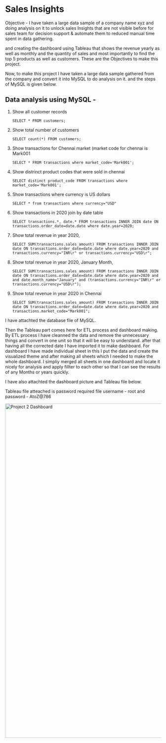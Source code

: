 # Sales Insights 

 Objective - I have taken a large data sample of a company name xyz and doing analysis on it to unlock sales Insights that are not visible before for sales team for decision support & automate them to reduced manual time spent in data gathering.

and creating the dashboard using Tableau that shows the revenue yearly as well as monthly and the quantity of sales and most importantly to find the top 5 products as well as customers. These are the Objectives to make this project. 


Now, to make this project I have taken a large data sample gathered from the company and convert it into MySQL to do analysis on it. and the steps of MySQL is given below.

## Data analysis using MySQL - ##

1. Show all customer records

    `SELECT * FROM customers;`

1. Show total number of customers

    `SELECT count(*) FROM customers;`

1. Show transactions for Chennai market (market code for chennai is Mark001

    `SELECT * FROM transactions where market_code='Mark001';`

1. Show distrinct product codes that were sold in chennai

    `SELECT distinct product_code FROM transactions where market_code='Mark001';`

1. Show transactions where currency is US dollars

    `SELECT * from transactions where currency="USD"`

1. Show transactions in 2020 join by date table

    `SELECT transactions.*, date.* FROM transactions INNER JOIN date ON transactions.order_date=date.date where date.year=2020;`

1. Show total revenue in year 2020,

    `SELECT SUM(transactions.sales_amount) FROM transactions INNER JOIN date ON transactions.order_date=date.date where date.year=2020 and transactions.currency="INR\r" or transactions.currency="USD\r";`
	
1. Show total revenue in year 2020, January Month,

    `SELECT SUM(transactions.sales_amount) FROM transactions INNER JOIN date ON transactions.order_date=date.date where date.year=2020 and and date.month_name="January" and (transactions.currency="INR\r" or transactions.currency="USD\r");`

1. Show total revenue in year 2020 in Chennai

    `SELECT SUM(transactions.sales_amount) FROM transactions INNER JOIN date ON transactions.order_date=date.date where date.year=2020
and transactions.market_code="Mark001";`

I have attachted the database file of MySQL.

Then the Tableau part comes here for ETL process and dashboard making.
By ETL process I have cleanned the data and remove the unnecessary things and convert in one unit so that it will be easy to understand. 
after that having all the corrected date I have imported it to make dashboard. For dashboard I have made individual sheet in this I put the data and create the visualized theme and after making all sheets which I needed to make the whole dashboard. 
I simpliy merged all sheets in one dashboard and locate it nicely for analysis and apply fillter to each other so that I can see the results of any Months or years quickly.

I have also attachted the dashboard picture and Tableau file below.

Tableau file atteached is password required file 
 username - root 
  and password - AtoZ@786

<img width="1920" height="1080" alt="Project 2 Dashboard" src="https://github.com/user-attachments/assets/5e7ee824-b81f-4cd2-9f10-ac28f48f0973" />


